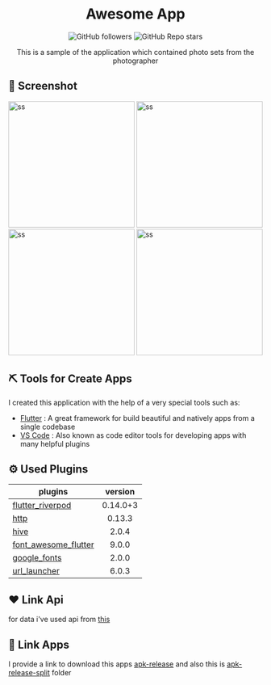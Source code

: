 # <div align='center'>Awesome App</div>

 <p align="center">
   <img alt="GitHub followers" src="https://img.shields.io/github/followers/MauladaniAdiG?style=for-the-badge">
 <img alt="GitHub Repo stars" src="https://img.shields.io/github/stars/MauladaniAdiG/awesomeapp?color=408be6&style=for-the-badge">
 
 </p>
 
 <P align='center'>This is a sample of the application which contained photo sets from the photographer</p>

## :iphone: Screenshot

<p float="left">
<img alt="ss" src="https://drive.google.com/uc?export=view&id=1qG29a4fbLIDvi1Wb3TBSzrXn9pg7Pp-f" width="250"/>  <img alt="ss" src="https://drive.google.com/uc?export=view&id=1g9SAuFzCkpAssAhxb0YqRCFX3poELYPg" width="250"/> 
<img alt="ss" src="https://drive.google.com/uc?export=view&id=1actl-UuHZvi8a5b8o63zkXkdhC3bRCll" width="250"/> 
<img alt="ss" src="https://drive.google.com/uc?export=view&id=1rg3cdbMZrXsll3D0dN4Jn8Q-oM3oYtH4" width="250"/> 
</p>

## :pick: Tools for Create Apps

I created this application with the help of a very special tools such as:

- [Flutter](https://flutter.dev/) : A great framework for build beautiful and natively apps from a single codebase
- [VS Code](https://code.visualstudio.com/) : Also known as code editor tools for developing apps with many helpful plugins

## :gear: Used Plugins

| plugins                                                               | version  |
| --------------------------------------------------------------------- | :------: |
| [flutter_riverpod](https://pub.dev/packages/flutter_riverpod)         | 0.14.0+3 |
| [http](https://pub.dev/packages/http)                                 |  0.13.3  |
| [hive](https://pub.dev/packages/hive)                                 |  2.0.4   |
| [font_awesome_flutter](https://pub.dev/packages/font_awesome_flutter) |  9.0.0   |
| [google_fonts](https://pub.dev/packages/google_fonts)                 |  2.0.0   |
| [url_launcher](https://pub.dev/packages/url_launcher)                 |  6.0.3   |

## :heart: Link Api

for data i've used api from [this](https://www.pexels.com/api/)

## :rocket: Link Apps

I provide a link to download this apps [apk-release](https://drive.google.com/file/d/1Bfl4p5uhLMDll6bShHERuzASIXGhdpzx/view?usp=sharing) and also this is [apk-release-split](https://drive.google.com/drive/folders/1LveINgmcEqSTFpB2VsXbYaEFG1UMEnM9?usp=sharing) folder
